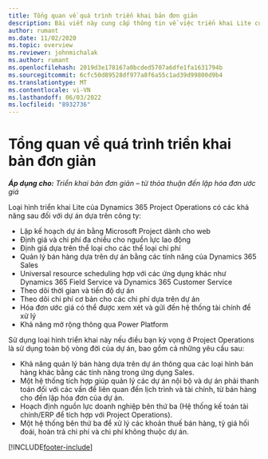```yaml
---
title: Tổng quan về quá trình triển khai bản đơn giản
description: Bài viết này cung cấp thông tin về việc triển khai Lite của Dynamics 365 Project Operations.
author: rumant
ms.date: 11/02/2020
ms.topic: overview
ms.reviewer: johnmichalak
ms.author: rumant
ms.openlocfilehash: 2019d3e178167a0bcded5707a6dfe1fa1631794b
ms.sourcegitcommit: 6cfc50d89528df977a8f6a55c1ad39d99800d9b4
ms.translationtype: MT
ms.contentlocale: vi-VN
ms.lasthandoff: 06/03/2022
ms.locfileid: "8932736"
---
```

# <a name="lite-deployment-overview"></a>Tổng quan về quá trình triển khai bản đơn giản

_**Áp dụng cho:** Triển khai bản đơn giản – từ thỏa thuận đến lập hóa đơn ước giá_

Loại hình triển khai Lite của Dynamics 365 Project Operations có các khả năng sau đối với dự án dựa trên công ty:

- Lập kế hoạch dự án bằng Microsoft Project dành cho web
- Định giá và chi phí đa chiều cho nguồn lực lao động
- Định giá dựa trên thể loại cho các thể loại chi phí
- Quản lý bán hàng dựa trên dự án bằng các tính năng của Dynamics 365 Sales
- Universal resource scheduling hợp với các ứng dụng khác như Dynamics 365 Field Service và Dynamics 365 Customer Service
- Theo dõi thời gian và tiến độ dự án
- Theo dõi chi phí cơ bản cho các chi phí dựa trên dự án
- Hóa đơn ước giá có thể được xem xét và gửi đến hệ thống tài chính để xử lý
- Khả năng mở rộng thông qua Power Platform

Sử dụng loại hình triển khai này nếu điều bạn kỳ vọng ở Project Operations là sử dụng toàn bộ vòng đời của dự án, bao gồm cả những yêu cầu sau:

- Khả năng quản lý bán hàng dựa trên dự án thông qua các loại hình bán hàng khác bằng các tính năng trong ứng dụng Sales.
- Một hệ thống tích hợp giúp quản lý các dự án nội bộ và dự án phải thanh toán đối với các vấn đề liên quan đến lịch trình và tài chính, từ bán hàng cho đến lập hóa đơn của dự án.
- Hoạch định nguồn lực doanh nghiệp bên thứ ba (Hệ thống kế toán tài chính/ERP để tích hợp với Project Operations).
- Một hệ thống bên thứ ba để xử lý các khoản thuế bán hàng, tỷ giá hối đoái, hoàn trả chi phí và chi phí không thuộc dự án.


[!INCLUDE[footer-include](../includes/footer-banner.md)]